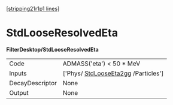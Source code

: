 [[stripping21r1p1 lines]](./stripping21r1p1-index)

# StdLooseResolvedEta

**FilterDesktop/StdLooseResolvedEta**

|                 |                                                                           |
|-----------------|---------------------------------------------------------------------------|
| Code            | ADMASS('eta') \< 50 \* MeV                                                |
| Inputs          | ['Phys/ [StdLooseEta2gg](./stripping21r1p1-stdlooseeta2gg) /Particles'] |
| DecayDescriptor | None                                                                      |
| Output          | None                                                                      |
